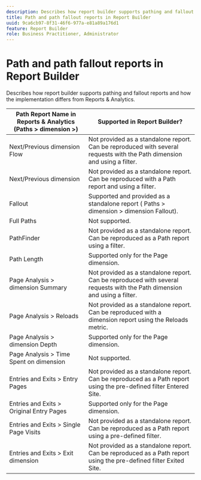 ```yaml
---
description: Describes how report builder supports pathing and fallout reports and how the implementation differs from Reports & Analytics.
title: Path and path fallout reports in Report Builder
uuid: 9ca6cb97-8f31-46f6-977a-e81a89a176d1
feature: Report Builder
role: Business Practitioner, Administrator
---
```


# Path and path fallout reports in Report Builder

Describes how report builder supports pathing and fallout reports and how the implementation differs from Reports & Analytics.

|Path Report Name in Reports & Analytics (Paths >  dimension >)  | Supported in Report Builder? |
|--- |--- |
|Next/Previous  dimension Flow|Not provided as a standalone report. Can be reproduced with several requests with the Path dimension and using a filter.|
|Next/Previous  dimension|Not provided as a standalone report. Can be reproduced with a Path report and using a filter.|
|Fallout|Supported and provided as a standalone report ( Paths >  dimension >  dimension  Fallout).|
|Full Paths|Not supported.|
|PathFinder|Not provided as a standalone report. Can be reproduced as a Path report using a filter.|
|Path Length|Supported only for the Page dimension.|
|Page Analysis >  dimension Summary|Not provided as a standalone report. Can be reproduced with several requests with the Path dimension and using a filter.|
|Page Analysis > Reloads|Not provided as a standalone report. Can be reproduced with a dimension report using the  Reloads metric.|
|Page Analysis >  dimension Depth|Supported only for the Page dimension.|
|Page Analysis > Time Spent on  dimension|Not supported.|
|Entries and Exits > Entry Pages|Not provided as a standalone report. Can be reproduced as a Path report using the pre-defined filter  Entered Site.|
|Entries and Exits > Original Entry Pages|Supported only for the Page dimension.|
|Entries and Exits > Single Page Visits|Not provided as a standalone report. Can be reproduced as a Path report using a pre-defined filter.|
|Entries and Exits > Exit  dimension|Not provided as a standalone report. Can be reproduced as a Path report using the pre-defined filter  Exited Site.|

